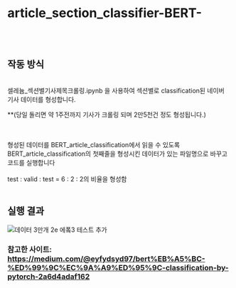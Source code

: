 # article_section_classifier-BERT-   
   
<br>
<br>

## 작동 방식

<br>
셀레늄_섹션별기사제목크롤링.ipynb 을 사용하여 섹션별로 classification된 네이버 기사 데이터를 형성합니다.<br>

**(당일 돌리면 약 1주전까지 기사가 크롤링 되며 2만5천건 정도 형성됩니다.)

<br>
<br>
형성된 데이터를 BERT_article_classification에서 읽을 수 있도록 BERT_article_classification의 첫째줄을 형성시킨 데이터가 있는 파일명으로 바꾸고 코드를 실행합니다
<br>
<br>
test : valid : test = 6 : 2 : 2의 비율을 형성함 
<br>
<br>

## 실행 결과


![데이터 3만개 2e 에퐄3 테스트 추가](https://user-images.githubusercontent.com/62196278/125653735-5d229cbd-8d65-4a77-93f3-20dfcccf512c.jpg)
   
   
### 참고한 사이트: https://medium.com/@eyfydsyd97/bert%EB%A5%BC-%ED%99%9C%EC%9A%A9%ED%95%9C-classification-by-pytorch-2a6d4adaf162
